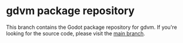 # gdvm package repository

This branch contains the Godot package repository for gdvm. If you're looking for the source code, please visit the [main branch](https://github.com/adalinesimonian/gdvm).
